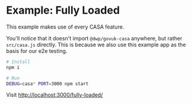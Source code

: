 # Example: Fully Loaded

This example makes use of every CASA feature.

You'll notice that it doesn't import `@dwp/govuk-casa` anywhere, but rather `src/casa.js` directly.  This is because we also use this example app as the basis for our e2e testing.

```bash
# Install
npm i

# Run
DEBUG=casa* PORT=3000 npm start
```

Visit <http://localhost:3000/fully-loaded/>
